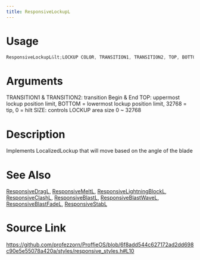 ```yaml
---
title: ResponsiveLockupL
---
```


# Usage
```cpp
ResponsiveLockupL&lt;LOCKUP COLOR, TRANSITION1, TRANSITION2, TOP, BOTTOM, SIZE&gt;
```

# Arguments
TRANSITION1 & TRANSITION2: transition Begin & End
TOP: uppermost lockup position limit, BOTTOM = lowermost lockup position limit, 32768 = tip, 0 = hilt
SIZE: controls LOCKUP area size 0 ~ 32768

# Description
Implements LocalizedLockup that will move based on the angle of the blade

# See Also
[ResponsiveDragL](/config/styles/ResponsiveDragL.html), [ResponsiveMeltL](/config/styles/ResponsiveMeltL.html), [ResponsiveLightningBlockL](/config/styles/ResponsiveLightningBlockL.html), [ResponsiveClashL](/config/styles/ResponsiveClashL.html), [ResponsiveBlastL](/config/styles/ResponsiveBlastL.html), [ResponsiveBlastWaveL](/config/styles/ResponsiveBlastWaveL.html), [ResponsiveBlastFadeL](/config/styles/ResponsiveBlastFadeL.html), [ResponsiveStabL](/config/styles/ResponsiveStabL.html)

# Source Link
https://github.com/profezzorn/ProffieOS/blob/6f8add544c627172ad2dd698c90e5e55078a420a/styles/responsive_styles.h#L10
